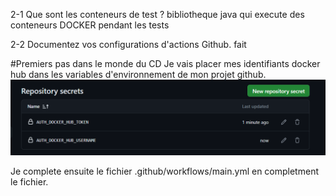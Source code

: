 2-1 Que sont les conteneurs de test ?
    bibliotheque java qui execute des conteneurs DOCKER pendant les tests


2-2 Documentez vos configurations d'actions Github.
    fait 


#Premiers pas dans le monde du CD
Je vais placer mes identifiants docker hub dans les variables d'environnement de mon projet github.
![alt text](img_github/image-7.png)


Je complete ensuite le fichier .github/workflows/main.yml en completment le fichier. 